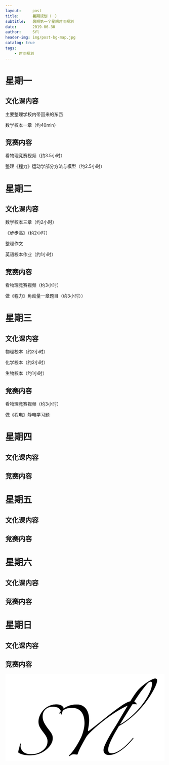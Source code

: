 ```yaml
---
layout:     post
title:      暑期规划（一）
subtitle:   暑期第一个星期时间规划
date:       2019-06-30
author:     SYl
header-img: img/post-bg-map.jpg
catalog: true
tags:
    - 时间规划
--- 
```


# 星期一

## 文化课内容

主要整理学校内带回来的东西

数学校本一章（约40min）

## 竞赛内容

看物理竞赛视频（约3.5小时）

整理《程力》运动学部分方法与模型（约2.5小时）

# 星期二

## 文化课内容

数学校本三章（约2小时）

《步步高》（约2小时）

整理作文

英语校本作业（约1小时）

## 竞赛内容

看物理竞赛视频（约3小时）

做《程力》角动量一章题目（约3小时））

# 星期三

## 文化课内容

物理校本（约2小时）

化学校本（约2小时）

生物校本（约1小时）

## 竞赛内容

看物理竞赛视频（约3小时）

做《程电》静电学习题

# 星期四

## 文化课内容



## 竞赛内容

# 星期五

## 文化课内容

## 竞赛内容

# 星期六

## 文化课内容

## 竞赛内容

# 星期日

## 文化课内容

## 竞赛内容

![](/img/signature.jpg)